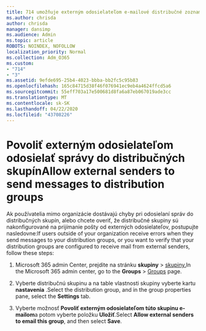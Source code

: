 ```yaml
---
title: 714 umožňuje externým odosielateľom e-mailové distribučné zoznamy
ms.author: chrisda
author: chrisda
manager: dansimp
ms.audience: Admin
ms.topic: article
ROBOTS: NOINDEX, NOFOLLOW
localization_priority: Normal
ms.collection: Adm_O365
ms.custom:
- "714"
- "3"
ms.assetid: 9efde695-25b4-4023-bbba-bb2fc5c95b83
ms.openlocfilehash: 165c84715d38f46f076941ec9eb4a4624ffcd5a6
ms.sourcegitcommit: 55eff703a17e500681d8fa6a87eb067019ade3cc
ms.translationtype: MT
ms.contentlocale: sk-SK
ms.lasthandoff: 04/22/2020
ms.locfileid: "43708226"
---
```

# <a name="allow-external-senders-to-send-messages-to-distribution-groups"></a><span data-ttu-id="2f1bc-102">Povoliť externým odosielateľom odosielať správy do distribučných skupín</span><span class="sxs-lookup"><span data-stu-id="2f1bc-102">Allow external senders to send messages to distribution groups</span></span>

<span data-ttu-id="2f1bc-103">Ak používatelia mimo organizácie dostávajú chyby pri odosielaní správ do distribučných skupín, alebo chcete overiť, že distribučné skupiny sú nakonfigurované na prijímanie pošty od externých odosielateľov, postupujte nasledovne:</span><span class="sxs-lookup"><span data-stu-id="2f1bc-103">If users outside of your organization receive errors when they send messages to your distribution groups, or you want to verify that your distribution groups are configured to receive mail from external senders, follow these steps:</span></span>

1. <span data-ttu-id="2f1bc-104">Microsoft 365 admin Center, prejdite na stránku **skupiny** > [skupiny.](https://portal.office.com/adminportal/home#/groups)</span><span class="sxs-lookup"><span data-stu-id="2f1bc-104">In the Microsoft 365 admin center, go to the **Groups** > [Groups](https://portal.office.com/adminportal/home#/groups) page.</span></span>  

2. <span data-ttu-id="2f1bc-105">Vyberte distribučnú skupinu a na table vlastnosti skupiny vyberte kartu **nastavenia** .</span><span class="sxs-lookup"><span data-stu-id="2f1bc-105">Select the distribution group, and in the group properties pane, select the **Settings** tab.</span></span>

3. <span data-ttu-id="2f1bc-106">Vyberte možnosť **Povoliť externým odosielateľom túto skupinu e-mailom**a potom vyberte položku **Uložiť**.</span><span class="sxs-lookup"><span data-stu-id="2f1bc-106">Select **Allow external senders to email this group**, and then select **Save**.</span></span>
